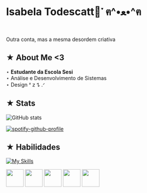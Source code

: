 <h1> Isabela Todescatt📜་ ฅ^•ﻌ•^ฅ </h1>
<p> Outra conta, mas a mesma desordem criativa </p>


## ★ About Me <3
⋆ **Estudante da Escola Sesi**  
⋆ Análise e Desenvolvimento de Sistemas  
⋆ Design ᶻ 𝗓 𐰁 .ᐟ  


## ★ Stats
![GitHub stats](https://github-readme-stats.vercel.app/api?username=isabelatodescatt2&show_icons=true&theme=moltack)

[![spotify-github-profile](https://spotify-github-profile.kittinanx.com/api/view?uid=obbl7mgc7223resqxai6oavpj&cover_image=false&theme=natemoo-re&show_offline=true&background_color=f5e1c0&interchange=false&bar_color=982b43&bar_color_cover=false)](https://spotify-github-profile.kittinanx.com/api/view?uid=obbl7mgc7223resqxai6oavpj&redirect=true)


## ★ Habilidades
[![My Skills](https://skillicons.dev/icons?i=js,html,css,wasm)](https://skillicons.dev)
<p align="left">
   <img src="./icons/Figma-Dark.svg" width="48">
   <img src="./icons/HTML.svg" width="48">
   <img src="./icons/CSS.svg" width="48">  
   <img src="./icons/JavaScript.svg" width="48">
   <img src="./icons/Python-Dark.svg" width="48"> 
</p>
